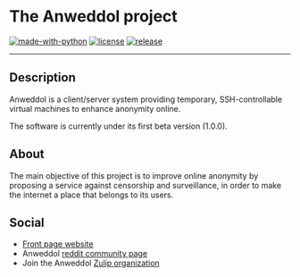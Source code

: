 # The Anweddol project
[![made-with-python](https://img.shields.io/badge/Made%20with-Python-important)](https://www.python.org/)
[![license](https://img.shields.io/badge/license-GPLv3-blue.svg)](https://shields.io/)
[![release](https://img.shields.io/badge/release%20date-soon!-brightgreen)](https://shields.io/)

---

## Description

Anweddol is a client/server system providing temporary, SSH-controllable virtual machines to enhance anonymity online.

The software is currently under its first beta version (1.0.0). 

## About

The main objective of this project is to improve online anonymity by proposing a service against censorship and surveillance, in order to make the internet a place that belongs to its users.

## Social

- [Front page website](https://the-anweddol-project.github.io)
- Anweddol [reddit community page](https://www.reddit.com/r/Anweddol)
- Join the Anweddol [Zulip organization](https://anweddol.zulipchat.com)
